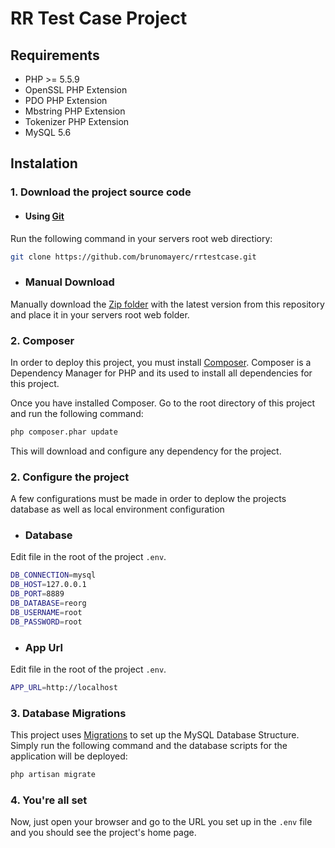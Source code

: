 # RR Test Case Project


## Requirements

* PHP >= 5.5.9
* OpenSSL PHP Extension
* PDO PHP Extension
* Mbstring PHP Extension
* Tokenizer PHP Extension
* MySQL 5.6

## Instalation

### 1. Download the project source code

* #### Using [Git](https://git-scm.com/)

Run the following command in your servers root web directiory:
```sh
git clone https://github.com/brunomayerc/rrtestcase.git
```
* ### Manual Download

Manually download the [Zip folder](https://github.com/brunomayerc/rrtestcase/archive/master.zip) with the latest version from this repository and place it in your servers root web folder.

### 2. Composer

In order to deploy this project, you must install [Composer](https://git-scm.com/). Composer is a Dependency Manager for PHP and its used to install all dependencies for this project.

Once you have installed Composer. Go to the root directory of this project and run the following command:
```sh
php composer.phar update 
```

This will download and configure any dependency for the project.

### 2. Configure the project

A few configurations must be made in order to deplow the projects database as well as local environment configuration


* ### Database

Edit file in the root of the project `.env`.

```sh
DB_CONNECTION=mysql
DB_HOST=127.0.0.1
DB_PORT=8889
DB_DATABASE=reorg
DB_USERNAME=root
DB_PASSWORD=root
```

* ### App Url

Edit file in the root of the project `.env`.

```sh
APP_URL=http://localhost
```

### 3. Database Migrations

This project uses [Migrations](https://laravel.com/docs/5.2/migrations) to set up the MySQL Database Structure. Simply run the following command and the database scripts for the application will be deployed:

```sh
php artisan migrate 
```

### 4. You're all set

Now, just open your browser and go to the URL you set up in the `.env` file and you should see the project's home page.
